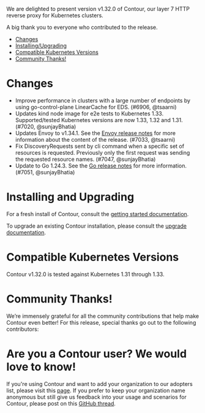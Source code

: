 We are delighted to present version v1.32.0 of Contour, our layer 7 HTTP reverse proxy for Kubernetes clusters.

A big thank you to everyone who contributed to the release.


- [Changes](#changes)
- [Installing/Upgrading](#installing-and-upgrading)
- [Compatible Kubernetes Versions](#compatible-kubernetes-versions)
- [Community Thanks!](#community-thanks)


# Changes
- Improve performance in clusters with a large number of endpoints by using go-control-plane LinearCache for EDS. (#6906, @tsaarni)
- Updates kind node image for e2e tests to Kubernetes 1.33. Supported/tested Kubernetes versions are now 1.33, 1.32 and 1.31. (#7020, @sunjayBhatia)
- Updates Envoy to v1.34.1. See the [Envoy release notes](https://www.envoyproxy.io/docs/envoy/v1.34.1/version_history/v1.34/v1.34.1) for more information about the content of the release. (#7033, @tsaarni)
- Fix DiscoveryRequests sent by cli command when a specific set of resources is requested. Previously only the first request was sending the requested resource names. (#7047, @sunjayBhatia)
- Update to Go 1.24.3. See the [Go release notes](https://go.dev/doc/devel/release#go1.24.minor) for more information. (#7051, @sunjayBhatia)


# Installing and Upgrading

For a fresh install of Contour, consult the [getting started documentation](https://projectcontour.io/getting-started/).

To upgrade an existing Contour installation, please consult the [upgrade documentation](https://projectcontour.io/resources/upgrading/).


# Compatible Kubernetes Versions

Contour v1.32.0 is tested against Kubernetes 1.31 through 1.33.

# Community Thanks!
We’re immensely grateful for all the community contributions that help make Contour even better! For this release, special thanks go out to the following contributors:


# Are you a Contour user? We would love to know!
If you're using Contour and want to add your organization to our adopters list, please visit this [page](https://projectcontour.io/resources/adopters/). If you prefer to keep your organization name anonymous but still give us feedback into your usage and scenarios for Contour, please post on this [GitHub thread](https://github.com/projectcontour/contour/issues/1269).
